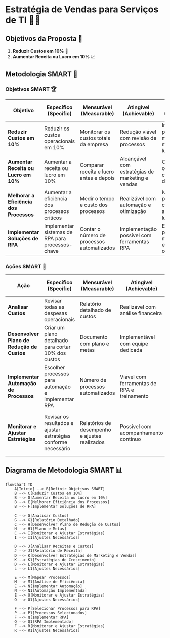 # Estratégia de Vendas para Serviços de TI 🚀💼

## Objetivos da Proposta 🎯

1. **Reduzir Custos em 10%** 💸
2. **Aumentar Receita ou Lucro em 10%** 📈

## Metodologia SMART 🌟

### Objetivos SMART 🏆

| **Objetivo**                                      | **Específico (Specific)**                     | **Mensurável (Measurable)**                  | **Atingível (Achievable)**                   | **Relevante (Relevant)**                    | **Temporal (Time-bound)**                   |
|---------------------------------------------------|------------------------------------------------|----------------------------------------------|---------------------------------------------|---------------------------------------------|---------------------------------------------|
| **Reduzir Custos em 10%**                        | Reduzir os custos operacionais em 10%         | Monitorar os custos totais da empresa        | Redução viável com revisão de processos     | Importante para melhorar a margem de lucro | Em 6 meses                                 |
| **Aumentar Receita ou Lucro em 10%**             | Aumentar a receita ou lucro em 10%             | Comparar receita e lucro antes e depois      | Alcançável com estratégias de marketing e vendas | Crucial para o crescimento da empresa       | Em 6 meses                                 |
| **Melhorar a Eficiência dos Processos**           | Aumentar a eficiência dos processos críticos   | Medir o tempo e custo dos processos          | Realizável com automação e otimização        | Necessário para reduzir custos e aumentar lucro | Em 3 meses                                 |
| **Implementar Soluções de RPA**                   | Implementar sistemas de RPA para processos-chave | Contar o número de processos automatizados    | Implementação possível com ferramentas RPA | Essencial para melhorar a eficiência operacional | Em 4 meses                                 |

### Ações SMART 🔧

| **Ação**                                          | **Específico (Specific)**                     | **Mensurável (Measurable)**                  | **Atingível (Achievable)**                   | **Relevante (Relevant)**                    | **Temporal (Time-bound)**                   |
|---------------------------------------------------|------------------------------------------------|----------------------------------------------|---------------------------------------------|---------------------------------------------|---------------------------------------------|
| **Analisar Custos**                              | Revisar todas as despesas operacionais        | Relatório detalhado de custos                | Realizável com análise financeira            | Ajuda a identificar áreas para redução     | Dentro de 1 mês                             |
| **Desenvolver Plano de Redução de Custos**        | Criar um plano detalhado para cortar 10% dos custos | Documento com plano e metas                  | Implementável com equipe dedicada           | Essencial para alcançar o objetivo de redução de custos | Dentro de 2 meses                           |
| **Implementar Automação de Processos**            | Escolher processos para automação e implementar RPA | Número de processos automatizados             | Viável com ferramentas de RPA e treinamento | Importante para reduzir custos e aumentar eficiência | Dentro de 4 meses                           |
| **Monitorar e Ajustar Estratégias**               | Revisar os resultados e ajustar estratégias conforme necessário | Relatórios de desempenho e ajustes realizados | Possível com acompanhamento contínuo        | Crucial para garantir que as metas sejam alcançadas | Revisões mensais até atingir o objetivo final |

## Diagrama de Metodologia SMART 📊

```mermaid
flowchart TD
    A[Início] --> B[Definir Objetivos SMART]
    B --> C[Reduzir Custos em 10%]
    B --> D[Aumentar Receita ou Lucro em 10%]
    B --> E[Melhorar Eficiência dos Processos]
    B --> F[Implementar Soluções de RPA]

    C --> G[Analisar Custos]
    G --> G1[Relatório Detalhado]
    C --> H[Desenvolver Plano de Redução de Custos]
    H --> H1[Plano e Metas]
    C --> I[Monitorar e Ajustar Estratégias]
    I --> I1[Ajustes Necessários]

    D --> J[Analisar Receitas e Custos]
    J --> J1[Relatório de Receita]
    D --> K[Desenvolver Estratégias de Marketing e Vendas]
    K --> K1[Estratégias de Crescimento]
    D --> L[Monitorar e Ajustar Estratégias]
    L --> L1[Ajustes Necessários]

    E --> M[Mapear Processos]
    M --> M1[Análise de Eficiência]
    E --> N[Implementar Automação]
    N --> N1[Automação Implementada]
    E --> O[Monitorar e Ajustar Estratégias]
    O --> O1[Ajustes Necessários]

    F --> P[Selecionar Processos para RPA]
    P --> P1[Processos Selecionados]
    F --> Q[Implementar RPA]
    Q --> Q1[RPA Implementado]
    F --> R[Monitorar e Ajustar Estratégias]
    R --> R1[Ajustes Necessários]
```
